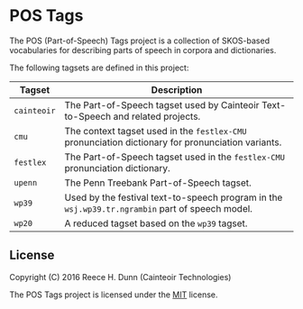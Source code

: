 # POS Tags

The POS (Part-of-Speech) Tags project is a collection of SKOS-based vocabularies
for describing parts of speech in corpora and dictionaries.

The following tagsets are defined in this project:

| Tagset      | Description |
|-------------|-------------|
| `cainteoir` | The Part-of-Speech tagset used by Cainteoir Text-to-Speech and related projects. |
| `cmu`       | The context tagset used in the `festlex-CMU` pronunciation dictionary for pronunciation variants. |
| `festlex`   | The Part-of-Speech tagset used in the `festlex-CMU` pronunciation dictionary. |
| `upenn`     | The Penn Treebank Part-of-Speech tagset. |
| `wp39`      | Used by the festival text-to-speech program in the `wsj.wp39.tr.ngrambin` part of speech model. |
| `wp20`      | A reduced tagset based on the `wp39` tagset. |

## License

Copyright (C) 2016 Reece H. Dunn (Cainteoir Technologies)

The POS Tags project is licensed under the [MIT](COPYING) license.
